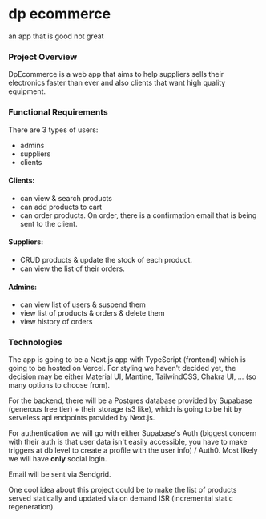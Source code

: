 # dp ecommerce

an app that is good not great

### Project Overview

DpEcommerce is a web app that aims to help suppliers sells their electronics faster than ever and also clients that want high quality equipment.

### Functional Requirements

There are 3 types of users:

- admins
- suppliers
- clients

#### Clients:

- can view & search products
- can add products to cart
- can order products. On order, there is a confirmation email that is being sent to the client.

#### Suppliers:

- CRUD products & update the stock of each product.
- can view the list of their orders.

#### Admins:

- can view list of users & suspend them
- view list of products & orders & delete them
- view history of orders

### Technologies

The app is going to be a Next.js app with TypeScript (frontend) which is going to be hosted on Vercel. For styling we haven't decided yet, the decision may be either Material UI, Mantine, TailwindCSS, Chakra UI, ... (so many options to choose from).

For the backend, there will be a Postgres database provided by Supabase (generous free tier) + their storage (s3 like), which is going to be hit by serveless api endpoints provided by Next.js.

For authentication we will go with either Supabase's Auth (biggest concern with their auth is that user data isn't easily accessible, you have to make triggers at db level to create a profile with the user info) / Auth0. Most likely we will have **only** social login.

Email will be sent via Sendgrid.

One cool idea about this project could be to make the list of products served statically and updated via on demand ISR (incremental static regeneration).
